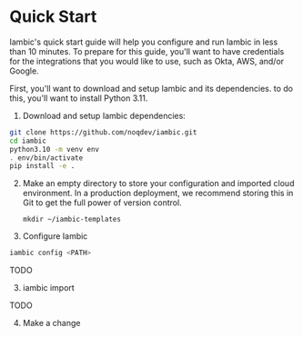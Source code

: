 # Quick Start

Iambic's quick start guide will help you configure and run Iambic in less than 10 minutes. To prepare for this guide, you'll want to have credentials for the integrations that you would like to use, such as Okta, AWS, and/or Google.

First, you'll want to download and setup Iambic and its dependencies. to do this, you'll want to install Python 3.11.

1. Download and setup Iambic dependencies:

```bash
git clone https://github.com/noqdev/iambic.git
cd iambic
python3.10 -m venv env
. env/bin/activate
pip install -e .

```

2. Make an empty directory to store your configuration and imported cloud environment. In a production deployment, we recommend storing this in Git to get the full power of version control.

   ```
   mkdir ~/iambic-templates
   ```
3. Configure Iambic

```bash
iambic config <PATH>
```

TODO

3. iambic import

TODO

4. Make a change
